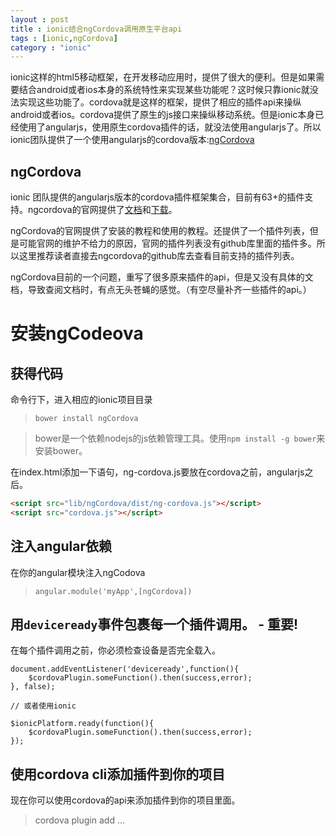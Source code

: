 ```yaml
---
layout : post
title : ionic结合ngCordova调用原生平台api
tags : [ionic,ngCordova]
category : "ionic" 
---
```


ionic这样的html5移动框架，在开发移动应用时，提供了很大的便利。但是如果需要结合android或者ios本身的系统特性来实现某些功能呢？这时候只靠ionic就没法实现这些功能了。cordova就是这样的框架，提供了相应的插件api来操纵android或者ios。cordova提供了原生的js接口来操纵移动系统。但是ionic本身已经使用了angularjs，使用原生cordova插件的话，就没法使用angularjs了。所以ionic团队提供了一个使用angularjs的cordova版本:[ngCordova](http://ngCordova.com)

ngCordova
---
ionic 团队提供的angularjs版本的cordova插件框架集合，目前有63+的插件支持。ngcordova的官网提供了[文档](http://ngocrdova.com/docs)和[下载](https://github.com/driftyco/ng-cordova/archive/master.zip)。

ngCordova的官网提供了安装的教程和使用的教程。还提供了一个插件列表，但是可能官网的维护不给力的原因，官网的插件列表没有github库里面的插件多。所以这里推荐读者直接去ngcordova的github库去查看目前支持的插件列表。

ngCordova目前的一个问题，重写了很多原来插件的api，但是又没有具体的文档，导致查阅文档时，有点无头苍蝇的感觉。（有空尽量补齐一些插件的api。）

安装ngCodeova
===

获得代码
---

命令行下，进入相应的ionic项目目录

>`bower install ngCordova`

>bower是一个依赖nodejs的js依赖管理工具。使用`npm install -g bower`来安装bower。

在index.html添加一下语句，ng-cordova.js要放在cordova之前，angularjs之后。

```html
<script src="lib/ngCordova/dist/ng-cordova.js"></script>
<script src="cordova.js"></script>
```

注入angular依赖
---

在你的angular模块注入ngCodova

> `angular.module('myApp',[ngCordova])`

用`deviceready`事件包裹每一个插件调用。 - 重要!
---

在每个插件调用之前，你必须检查设备是否完全载入。

	document.addEventListener('deviceready',function(){
		$cordovaPlugin.someFunction().then(success,error);
	}, false);

	// 或者使用ionic

	$ionicPlatform.ready(function(){
		$cordovaPlugin.someFunction().then(success,error);
	});

使用cordova cli添加插件到你的项目
---

现在你可以使用cordova的api来添加插件到你的项目里面。

>cordova plugin add ...	